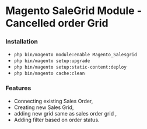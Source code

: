 # Magento SaleGrid Module - Cancelled order Grid



### Installation

* `php bin/magento module:enable Magento_Salesgrid`
* `php bin/magento setup:upgrade`
* `php bin/magento setup:static-content:deploy`
* `php bin/magento cache:clean`

### Features

* Connecting existing Sales Order,
* Creating new Sales Grid,
* adding new grid same as sales order grid ,
* Adding filter based on order status.

